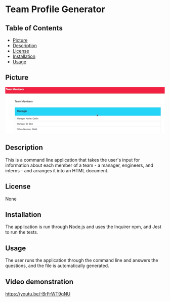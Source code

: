 # Team Profile Generator

## Table of Contents

- [Picture](#picture)
- [Description](#description)
- [License](#license)
- [Installation](#installation)
- [Usage](#usage)

## Picture
![picture of team profile](./teamProfile.png)

## Description

This is a command line application that takes the user's input for information about each member of a team - a manager, engineers, and interns - and arranges it into an HTML document.

## License

None

## Installation

The application is run through Node.js and uses the Inquirer npm, and Jest to run the tests.

## Usage

The user runs the application through the command line and answers the questions, and the file is automatically generated.

## Video demonstration

https://youtu.be/-BrFrWT9qNU